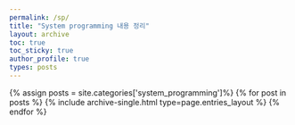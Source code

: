 ```yaml
---
permalink: /sp/
title: "System programming 내용 정리"
layout: archive
toc: true
toc_sticky: true
author_profile: true
types: posts
---
```


{% assign posts = site.categories['system_programming']%}
{% for post in posts %}
  {% include archive-single.html type=page.entries_layout %}
{% endfor %}